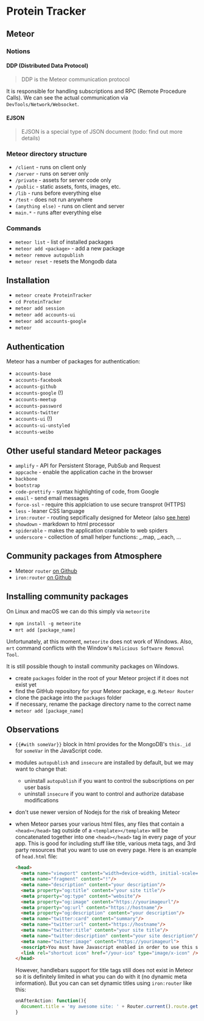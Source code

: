 # Protein Tracker

## Meteor

### Notions

#### DDP (Distributed Data Protocol)

> DDP is the Meteor communication protocol

It is responsible for handling subscriptions and RPC (Remote Procedure Calls).
We can see the actual communication via `DevTools/Network/Websocket`. 

#### EJSON

> EJSON is a special type of JSON document (todo: find out more details)

### Meteor directory structure

* `/client` - runs on client only
* `/server` - runs on server only
* `/private` - assets for server code only
* `/public` - static assets, fonts, images, etc.
* `/lib` - runs before everything else
* `/test` - does not run anywhere
* `(anything else)` - runs on client and server
* `main.*` - runs after everything else

### Commands

* `meteor list` - list of installed packages
* `meteor add <package>` - add a new package
* `meteor remove autopublish`
* `meteor reset` - resets the Mongodb data

## Installation

* `meteor create ProteinTracker`
* `cd ProteinTracker`
* `meteor add session`
* `meteor add accounts-ui`
* `meteor add accounts-google`
* `meteor`

## Authentication

Meteor has a number of packages for authentication:

* `accounts-base`
* `accounts-facebook`
* `accounts-github`
* `accounts-google` (!)
* `accounts-meetup`
* `accounts-password`
* `accounts-twitter`
* `accounts-ui` (!)
* `accounts-ui-unstyled`
* `accounts-weibo`

## Other useful standard Meteor packages

* `amplify` - API for Persistent Storage, PubSub and Request
* `appcache` - enable the application cache in the browser
* `backbone`
* `bootstrap`
* `code-prettify` - syntax highlighting of code, from Google
* `email` - send email messages
* `force-ssl` - require this applciation to use secure transprot (HTTPS)
* `less` - leaner CSS language
* `iron:router` - routing sepcifically designed for Meteor (also [see here](https://atmospherejs.com/iron/router))
* `showdown` - markdown to html processor
* `spiderable` - makes the application crawlable to web spiders
* `underscore` - collection of small helper functions: _.map, _.each, ...

## Community packages from Atmosphere

* Meteor `router` [on Github](https://github.com/tmeasday/meteor-router)
* `iron:router` [on Github](https://github.com/iron-meteor/iron-router)

## Installing community packages

On Linux and macOS we can do this simply via `meteorite`

* `npm install -g meteorite`
* `mrt add [package_name]`

Unfortunately, at this moment, `meteorite` does not work of Windows. Also, `mrt` command
conflicts with the Window's `Malicious Software Removal Tool`.

It is still possible though to install community packages on Windows.

* create `packages` folder in the root of your Meteor project if it does not exist yet
* find the GitHub repository for your Meteor package, e.g. `Meteor Router`
* clone the package into the `packages` folder
* if necessary, rename the package directory name to the correct name
* `meteor add [package_name]` 


## Observations

* `{{#with someVar}}` block in html provides for the MongoDB's `this._id` 
  for `someVar` in the JavaScript code.
* modules `autopublish` and `insecure` are installed by default, but we may want to change that:
  * uninstall `autopublish` if you want to control the subscriptions on per user basis
  * uninstall `insecure` if you want to control and authorize database modifications
* don't use newer version of Nodejs for the risk of breaking Meteor
* when Meteor parses your various html files, any files that contain a `<head></head>` tag outside
  of a `<template></template>` will be concatenated together into one `<head></head>` tag in every
  page of your app. This is good for including stuff like title, various meta tags, and 3rd party
  resources that you want to use on every page. Here is an example of `head.html` file: 

  ```html
  <head>
    <meta name="viewport" content="width=device-width, initial-scale=1"/>
    <meta name="fragment" content="!"/>
    <meta name="description" content="your description"/>
    <meta property="og:title" content="your site title"/>
    <meta property="og:type" content="website"/>
    <meta property="og:image" content="https://yourimageurl"/>
    <meta property="og:url" content="https://hostname"/>
    <meta property="og:description" content="your description"/>
    <meta name="twitter:card" content="summary"/>
    <meta name="twitter:url" content="https://hostname"/>
    <meta name="twitter:title" content="your site title"/>
    <meta name="twitter:description" content="your site description"/>
    <meta name="twitter:image" content="https://yourimageurl">
    <noscript>You must have Javascript enabled in order to use this site</noscript>
    <link rel="shortcut icon" href="/your-ico" type="image/x-icon" />
  </head>
  ```

  However, handlebars support for title tags still does not exist in Meteor so it is definitely
  limited in what you can do with it (no dynamic meta information). But you can can set dynamic
  titles using `iron:router` like this:

  ```JavaScript
  onAfterAction: function(){
    document.title = 'my awesome site: ' + Router.current().route.getName();
  }
  ```
  
